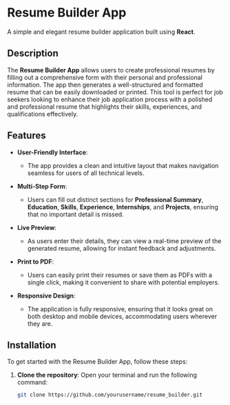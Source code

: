 # Resume Builder App

A simple and elegant resume builder application built using **React**.

## Description

The **Resume Builder App** allows users to create professional resumes by filling out a comprehensive form with their personal and professional information. The app then generates a well-structured and formatted resume that can be easily downloaded or printed. This tool is perfect for job seekers looking to enhance their job application process with a polished and professional resume that highlights their skills, experiences, and qualifications effectively.

## Features

- **User-Friendly Interface**: 
  - The app provides a clean and intuitive layout that makes navigation seamless for users of all technical levels.
  
- **Multi-Step Form**: 
  - Users can fill out distinct sections for **Professional Summary**, **Education**, **Skills**, **Experience**, **Internships**, and **Projects**, ensuring that no important detail is missed.
  
- **Live Preview**: 
  - As users enter their details, they can view a real-time preview of the generated resume, allowing for instant feedback and adjustments.
  
- **Print to PDF**: 
  - Users can easily print their resumes or save them as PDFs with a single click, making it convenient to share with potential employers.
  
- **Responsive Design**: 
  - The application is fully responsive, ensuring that it looks great on both desktop and mobile devices, accommodating users wherever they are.

## Installation

To get started with the Resume Builder App, follow these steps:

1. **Clone the repository**: 
   Open your terminal and run the following command:
   ```bash
   git clone https://github.com/yourusername/resume_builder.git
